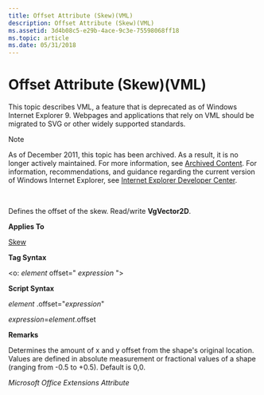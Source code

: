 ```yaml
---
title: Offset Attribute (Skew)(VML)
description: Offset Attribute (Skew)(VML)
ms.assetid: 3d4b08c5-e29b-4ace-9c3e-75598068ff18
ms.topic: article
ms.date: 05/31/2018
---
```


# Offset Attribute (Skew)(VML)

This topic describes VML, a feature that is deprecated as of Windows Internet Explorer 9. Webpages and applications that rely on VML should be migrated to SVG or other widely supported standards.

> [!Note]  
> As of December 2011, this topic has been archived. As a result, it is no longer actively maintained. For more information, see [Archived Content](https://docs.microsoft.com/previous-versions/windows/internet-explorer/ie-developer/). For information, recommendations, and guidance regarding the current version of Windows Internet Explorer, see [Internet Explorer Developer Center](https://msdn.microsoft.com/ie/).

 

Defines the offset of the skew. Read/write **VgVector2D**.

**Applies To**

[Skew](msdn-online-vml-skew-element.md)

**Tag Syntax**

<o: *element* offset=" *expression* ">

**Script Syntax**

*element* .offset="*expression*"

*expression*=*element*.offset

**Remarks**

Determines the amount of x and y offset from the shape's original location. Values are defined in absolute measurement or fractional values of a shape (ranging from -0.5 to +0.5). Default is 0,0.

*Microsoft Office Extensions Attribute*

 

 




